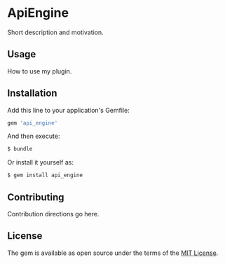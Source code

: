 # ApiEngine
Short description and motivation.

## Usage
How to use my plugin.

## Installation
Add this line to your application's Gemfile:

```ruby
gem 'api_engine'
```

And then execute:
```bash
$ bundle
```

Or install it yourself as:
```bash
$ gem install api_engine
```

## Contributing
Contribution directions go here.

## License
The gem is available as open source under the terms of the [MIT License](https://opensource.org/licenses/MIT).
